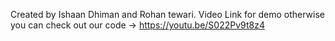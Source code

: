 Created by Ishaan Dhiman and Rohan tewari.
Video Link  for demo otherwise you can check out our code -> https://youtu.be/S022Pv9t8z4
